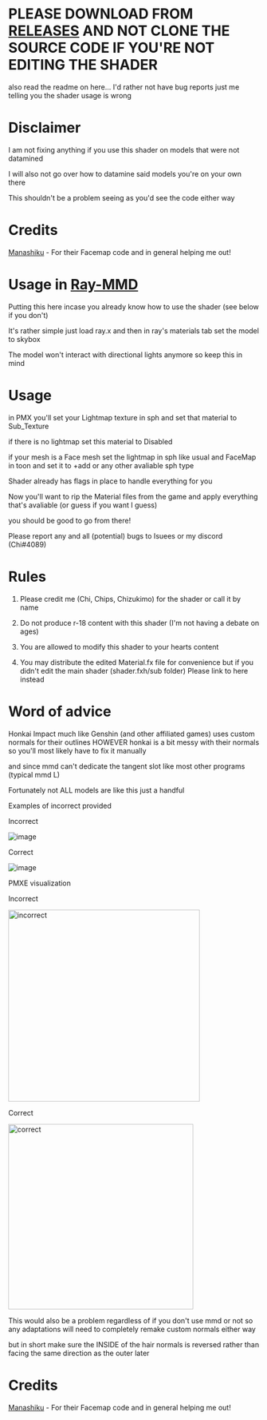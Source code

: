 # PLEASE DOWNLOAD FROM [RELEASES](https://github.com/GalacticFairy/HI3-Toon/releases) AND NOT CLONE THE SOURCE CODE IF YOU'RE NOT EDITING THE SHADER

also read the readme on here... I'd rather not have bug reports just me telling you the shader usage is wrong

# Disclaimer

I am not fixing anything if you use this shader on models that were not datamined

I will also not go over how to datamine said models you're on your own there

This shouldn't be a problem seeing as you'd see the code either way

# Credits
[Manashiku](https://github.com/Manashiku) - For their Facemap code and in general helping me out!

# Usage in [Ray-MMD](https://github.com/ray-cast/ray-mmd)
Putting this here incase you already know how to use the shader (see below if you don't)

It's rather simple just load ray.x and then in ray's materials tab set the model to skybox

The model won't interact with directional lights anymore so keep this in mind


# Usage
in PMX you'll set your Lightmap texture in sph and set that material to Sub_Texture

if there is no lightmap set this material to Disabled

if your mesh is a Face mesh set the lightmap in sph like usual and FaceMap in toon and set it to +add or any other avaliable sph type

Shader already has flags in place to handle everything for you




Now you'll want to rip the Material files from the game and apply everything that's avaliable (or guess if you want I guess)

you should be good to go from there!

Please report any and all (potential) bugs to Isuees or my discord (Chi#4089)

# Rules
1) Please credit me (Chi, Chips, Chizukimo) for the shader or call it by name

2) Do not produce r-18 content with this shader (I'm not having a debate on ages)

3) You are allowed to modify this shader to your hearts content

4) You may distribute the edited Material.fx file for convenience but if you didn't edit the main shader (shader.fxh/sub folder) Please link to here instead

# Word of advice 
Honkai Impact much like Genshin (and other affiliated games) uses custom normals for their outlines HOWEVER honkai is a bit messy with their normals so you'll most likely have to fix it manually

and since mmd can't dedicate the tangent slot like most other programs (typical mmd L)

Fortunately not ALL models are like this just a handful

Examples of incorrect provided

Incorrect

![image](https://user-images.githubusercontent.com/105132829/209909457-d6141e8b-cf94-4cb0-af40-344783dc7c78.png)

Correct

![image](https://user-images.githubusercontent.com/105132829/209909868-8adfa670-fa4e-4e87-891e-e1ab00b4fe54.png)


PMXE visualization


Incorrect

<img width="384" alt="incorrect" src="https://user-images.githubusercontent.com/105132829/211109327-df1a7672-1795-4ac9-bdcb-ef23e1bd7a01.PNG">



Correct

<img width="371" alt="correct" src="https://user-images.githubusercontent.com/105132829/211109342-50373ba9-b847-4337-9c94-8eb99079c6fe.PNG">



This would also be a problem regardless of if you don't use mmd or not so any adaptations will need to completely remake custom normals either way

but in short make sure the INSIDE of the hair normals is reversed rather than facing the same direction as the outer later

# Credits
[Manashiku](https://github.com/Manashiku) - For their Facemap code and in general helping me out!

